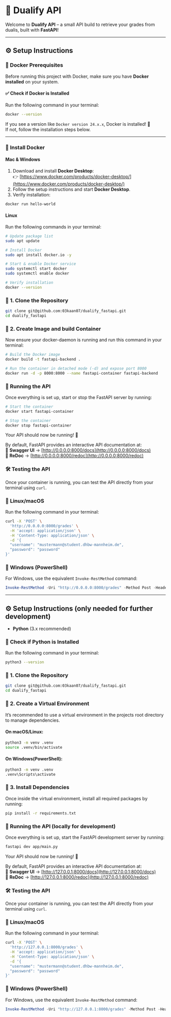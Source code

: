 # 🚀 Dualify API

Welcome to **Dualify API** – a small API build to retrieve your grades from dualis, built with **FastAPI**!  

---
## ⚙️ **Setup Instructions**

### 🐳 Docker Prerequisites  

Before running this project with Docker, make sure you have **Docker installed** on your system.  

#### ✅ **Check if Docker is Installed**  
Run the following command in your terminal:  
```sh
docker --version
```

If you see a version like `Docker version 24.x.x`, Docker is installed! 🎉  
If not, follow the installation steps below.  

---

### 🔹 **Install Docker**  

#### **Mac & Windows**  
1. Download and install **Docker Desktop**:  
   👉 [https://www.docker.com/products/docker-desktop/](https://www.docker.com/products/docker-desktop/)  
2. Follow the setup instructions and start **Docker Desktop**.  
3. Verify installation:  
```sh
docker run hello-world
```

#### **Linux**  
Run the following commands in your terminal:  
```bash (ubuntu)
# Update package list
sudo apt update  

# Install Docker  
sudo apt install docker.io -y  

# Start & enable Docker service  
sudo systemctl start docker  
sudo systemctl enable docker  

# Verify installation  
docker --version  
```

### 🔹 **1. Clone the Repository**
```sh
git clone git@github.com:03kaan07/dualify_fastapi.git
cd dualify_fastapi
```
### 🔹 **2. Create Image and build Container**
Now ensure your docker-daemon is running and run this command in your terminal:
```sh
# Build the Docker image
docker build -t fastapi-backend .
```
```sh
# Run the container in detached mode (-d) and expose port 8000
docker run -d -p 8000:8000 --name fastapi-container fastapi-backend
```
### 🚀 Running the API

Once everything is set up, start or stop the FastAPI server by running:

```sh
# Start the container
docker start fastapi-container
```
```sh
# Stop the container
docker stop fastapi-container
```
Your API should now be running! 🎉  

By default, FastAPI provides an interactive API documentation at:  
🔗 **Swagger UI** → [http://0.0.0.0:8000/docs](http://0.0.0.0:8000/docs)  
🔗 **ReDoc** → [http://0.0.0.0:8000/redoc](http://0.0.0.0:8000/redoc)  

### 🛠 **Testing the API**  

Once your container is running, you can test the API directly from your terminal using `curl`.  

### 🔹 **Linux/macOS**  
Run the following command in your terminal:  

```sh
curl -X 'POST' \
  'http://0.0.0.0:8000/grades' \
  -H 'accept: application/json' \
  -H 'Content-Type: application/json' \
  -d '{
  "username": "mustermann@student.dhbw-mannheim.de",
  "password": "password"
}'
```

### 🔹 **Windows (PowerShell)**  
For Windows, use the equivalent `Invoke-RestMethod` command:  

```powershell
Invoke-RestMethod -Uri "http://0.0.0.0:8000/grades" -Method Post -Headers @{ "accept"="application/json"; "Content-Type"="application/json" } -Body '{ "username": "mustermann@student.dhbw-mannheim.de", "password": "password" }'
```

---

## ⚙️ **Setup Instructions (only needed for further development)**

- **Python** (3.x recommended)

### 🔹 **Check if Python is Installed**
Run the following command in your terminal:
```sh
python3 --version
```

### 🔹 **1. Clone the Repository**
```sh
git clone git@github.com:03kaan07/dualify_fastapi.git
cd dualify_fastapi
```
### 🔹 **2. Create a Virtual Environment**
It’s recommended to use a virtual environment in the projects root directory to manage dependencies.

#### **On macOS/Linux:**
```sh
python3 -m venv .venv
source .venv/bin/activate
```
#### **On Windows(PowerShell):**
```sh
python3 -m venv .venv
.venv\Scripts\activate
```
### 🔹 **3. Install Dependencies**
Once inside the virtual environment, install all required packages by running:

```sh
pip install -r requirements.txt
```
### 🚀 Running the API (locally for development)

Once everything is set up, start the FastAPI development server by running:

```sh
fastapi dev app/main.py
```
Your API should now be running! 🎉  

By default, FastAPI provides an interactive API documentation at:  
🔗 **Swagger UI** → [http://127.0.0.1:8000/docs](http://127.0.0.1:8000/docs)  
🔗 **ReDoc** → [http://127.0.0.1:8000/redoc](http://127.0.0.1:8000/redoc)  

### 🛠 **Testing the API**  

Once your container is running, you can test the API directly from your terminal using `curl`.  

### 🔹 **Linux/macOS**  
Run the following command in your terminal:  

```sh
curl -X 'POST' \
  'http://127.0.0.1:8000/grades' \
  -H 'accept: application/json' \
  -H 'Content-Type: application/json' \
  -d '{
  "username": "mustermann@student.dhbw-mannheim.de",
  "password": "password"
}'
```

### 🔹 **Windows (PowerShell)**  
For Windows, use the equivalent `Invoke-RestMethod` command:  

```powershell
Invoke-RestMethod -Uri "http://127.0.0.1:8000/grades" -Method Post -Headers @{ "accept"="application/json"; "Content-Type"="application/json" } -Body '{ "username": "mustermann@student.dhbw-mannheim.de", "password": "password" }'
```
